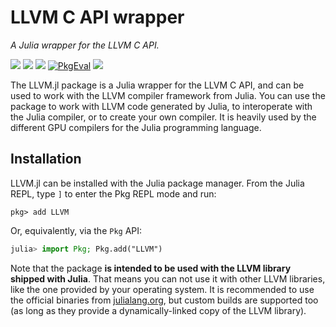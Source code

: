 # LLVM C API wrapper

*A Julia wrapper for the LLVM C API.*

[![][docs-stable-img]][docs-stable-url] [![][docs-dev-img]][docs-dev-url] [![][github-img]][github-url] [![PkgEval][pkgeval-img]][pkgeval-url] [![][codecov-img]][codecov-url]

[docs-stable-img]: https://img.shields.io/badge/docs-stable-blue.svg
[docs-stable-url]: http://maleadt.github.io/LLVM.jl/stable

[docs-dev-img]: https://img.shields.io/badge/docs-dev-blue.svg
[docs-dev-url]: http://maleadt.github.io/LLVM.jl/dev

[github-img]: https://github.com/maleadt/LLVM.jl/actions/workflows/ci.yml/badge.svg
[github-url]: https://github.com/maleadt/LLVM.jl/actions/workflows/ci.yml

[pkgeval-img]: https://juliaci.github.io/NanosoldierReports/pkgeval_badges/L/LLVM.svg
[pkgeval-url]: https://juliaci.github.io/NanosoldierReports/pkgeval_badges/L/LLVM.html

[codecov-img]: https://codecov.io/gh/maleadt/LLVM.jl/branch/master/graph/badge.svg
[codecov-url]: https://codecov.io/gh/maleadt/LLVM.jl

The LLVM.jl package is a Julia wrapper for the LLVM C API, and can be used to work with the
LLVM compiler framework from Julia. You can use the package to work with LLVM code generated
by Julia, to interoperate with the Julia compiler, or to create your own compiler. It is
heavily used by the different GPU compilers for the Julia programming language.


## Installation

LLVM.jl can be installed with the Julia package manager.
From the Julia REPL, type `]` to enter the Pkg REPL mode and run:

```
pkg> add LLVM
```

Or, equivalently, via the `Pkg` API:

```julia
julia> import Pkg; Pkg.add("LLVM")
```

Note that the package **is intended to be used with the LLVM library shipped with Julia**.
That means you can not use it with other LLVM libraries, like the one provided by your
operating system. It is recommended to use the official binaries from
[julialang.org](https://julialang.org/downloads/), but custom builds are supported too (as
long as they provide a dynamically-linked copy of the LLVM library).
